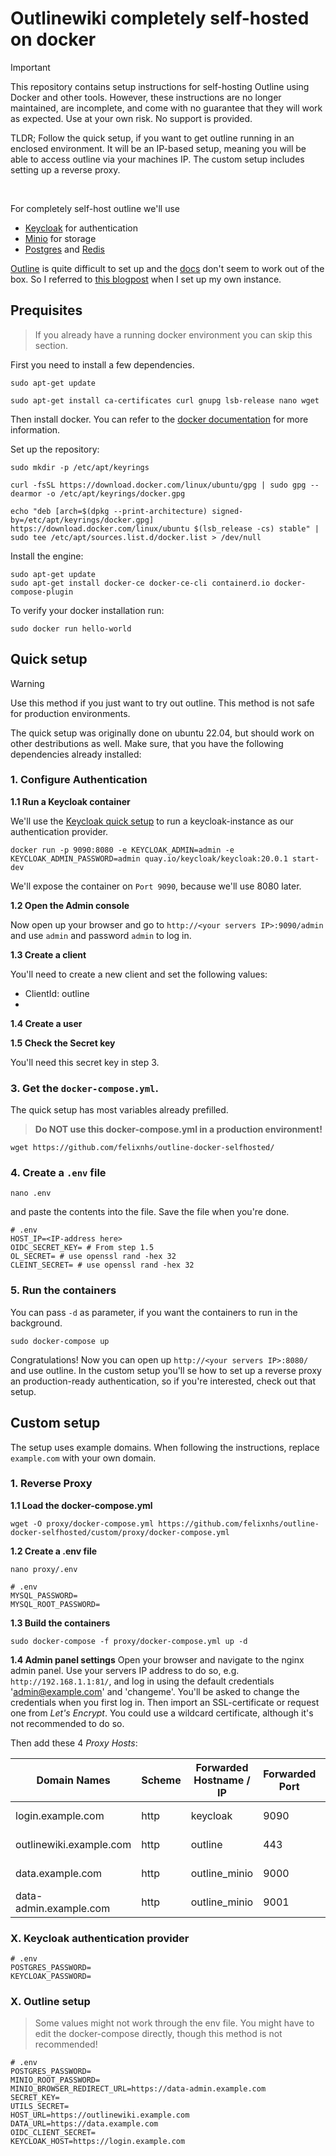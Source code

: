 # Outlinewiki completely self-hosted on docker

> [!IMPORTANT]  
> This repository contains setup instructions for self-hosting Outline using Docker and other tools. However, these instructions are no longer maintained, are incomplete, and come with no guarantee that they will work as expected.
> Use at your own risk. No support is provided.

TLDR; Follow the quick setup, if you want to get outline running in an enclosed environment. It will be an IP-based setup, meaning you will be able to access outline via your machines IP. The custom setup includes setting up a reverse proxy.

<br>

For completely self-host outline we'll use
- [Keycloak](https://www.keycloak.org/) for authentication
- [Minio](https://hub.docker.com/r/minio/minio/) for storage
- [Postgres](https://hub.docker.com/_/postgres) and [Redis](https://hub.docker.com/_/redis)

[Outline](https://www.getoutline.com/) is quite difficult to set up and the [docs](https://app.getoutline.com/s/770a97da-13e5-401e-9f8a-37949c19f97e/doc/docker-7pfeLP5a8t) don't seem to work out of the box. So I referred to [this blogpost](https://blog.gurucomputing.com.au/doing-more-with-docker/deploying-outline-wiki/) when I set up my own instance. 

## Prequisites

> If you already have a running docker environment you can skip this section.

First you need to install a few dependencies.

```shell
sudo apt-get update
```

```shell
sudo apt-get install ca-certificates curl gnupg lsb-release nano wget
```

Then install docker. You can refer to the [docker documentation](https://docs.docker.com/engine/install/ubuntu/) for more information.

Set up the repository:

```shell
sudo mkdir -p /etc/apt/keyrings

curl -fsSL https://download.docker.com/linux/ubuntu/gpg | sudo gpg --dearmor -o /etc/apt/keyrings/docker.gpg

echo "deb [arch=$(dpkg --print-architecture) signed-by=/etc/apt/keyrings/docker.gpg] https://download.docker.com/linux/ubuntu $(lsb_release -cs) stable" | sudo tee /etc/apt/sources.list.d/docker.list > /dev/null
```

Install the engine:

```shell
sudo apt-get update
sudo apt-get install docker-ce docker-ce-cli containerd.io docker-compose-plugin
```

To verify your docker installation run:

```shell
sudo docker run hello-world
```


## Quick setup

> [!WARNING]  
> Use this method if you just want to try out outline. This method is not safe for production environments.

The quick setup was originally done on ubuntu 22.04, but should work on other destributions as well. Make sure, that you have the following dependencies already installed:

### 1. Configure Authentication

  **1.1 Run a Keycloak container**
  
  We'll use the [Keycloak quick setup](https://www.keycloak.org/getting-started/getting-started-docker) to run a keycloak-instance as our authentication provider.
  ```shell
  docker run -p 9090:8080 -e KEYCLOAK_ADMIN=admin -e KEYCLOAK_ADMIN_PASSWORD=admin quay.io/keycloak/keycloak:20.0.1 start-dev
  ```
  We'll expose the container on `Port 9090`, because we'll use 8080 later.

  **1.2 Open the Admin console**
  
  Now open up your browser and go to `http://<your servers IP>:9090/admin` and use `admin` and password `admin` to log in.

  **1.3 Create a client**
  
  You'll need to create a new client and set the following values:
  - ClientId: outline
  - 

  **1.4 Create a user**

  **1.5 Check the Secret key**

  You'll need this secret key in step 3.

### 3. Get the `docker-compose.yml`. 

The quick setup has most variables already prefilled.
> **Do NOT use this docker-compose.yml in a production environment!**

```shell
wget https://github.com/felixnhs/outline-docker-selfhosted/
```

### 4. Create a `.env` file

```shell
nano .env
```

and paste the contents into the file. Save the file when you're done.

```shell
# .env
HOST_IP=<IP-address here>
OIDC_SECRET_KEY= # From step 1.5
OL_SECRET= # use openssl rand -hex 32
CLEINT_SECRET= # use openssl rand -hex 32
```

### 5. Run the containers

You can pass `-d` as parameter, if you want the containers to run in the background.

```shell
sudo docker-compose up
```

Congratulations! Now you can open up `http://<your servers IP>:8080/` and use outline. In the custom setup you'll se how to set up a reverse proxy an production-ready authentication, so if you're interested, check out that setup. 

## Custom setup

The setup uses example domains. When following the instructions, replace `example.com` with your own domain.

### 1. Reverse Proxy

  **1.1 Load the docker-compose.yml**
  ```shell
  wget -O proxy/docker-compose.yml https://github.com/felixnhs/outline-docker-selfhosted/custom/proxy/docker-compose.yml
  ```

  **1.2 Create a .env file**

  ```shell
  nano proxy/.env
  ```

  ```shell 
  # .env
  MYSQL_PASSWORD=
  MYSQL_ROOT_PASSWORD=
  ```

  **1.3 Build the containers**
  ```shell
  sudo docker-compose -f proxy/docker-compose.yml up -d
  ```
  **1.4 Admin panel settings**
  Open your browser and navigate to the nginx admin panel. Use your servers IP address to do so, e.g. `http://192.168.1.1:81/`, and log in using the default credentials 'admin@example.com' and 'changeme'. You'll be asked to change the credentials when you first log in. Then import an SSL-certificate or request one from *Let's Encrypt*. You could use a wildcard certificate, although it's not recommended to do so.

  Then add these 4 *Proxy Hosts*:

  | Domain Names | Scheme | Forwarded Hostname / IP | Forwarded Port | Websocket support | Block Common Exploits | Access list | SSL Certificate | Force SSL | HTTP/2 Support | HSTS Enabled |
  |-|-|-|-|-|-|-|-|-|-|-|
  | login.example.com | http | keycloak | 9090 | Yes | Yes | public | *select fitting* | Yes | Yes | No |
  | outlinewiki.example.com | http | outline | 443 | Yes | Yes | public | *select fitting* | Yes | Yes | Yes |
  | data.example.com | http | outline_minio | 9000 | Yes | Yes | public | *select fitting* | Yes | Yes | Yes |
  | data-admin.example.com | http | outline_minio | 9001 | Yes | Yes | public | *select fitting* | Yes | Yes | Yes |

### X. Keycloak authentication provider

```shell
# .env
POSTGRES_PASSWORD=
KEYCLOAK_PASSWORD=
```

### X. Outline setup

> Some values might not work through the env file. You might have to edit the docker-compose directly, though this method is not recommended!

```shell
# .env
POSTGRES_PASSWORD=
MINIO_ROOT_PASSWORD=
MINIO_BROWSER_REDIRECT_URL=https://data-admin.example.com
SECRET_KEY=
UTILS_SECRET=
HOST_URL=https://outlinewiki.example.com
DATA_URL=https://data.example.com
OIDC_CLIENT_SECRET=
KEYCLOAK_HOST=https://login.example.com
```